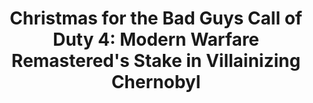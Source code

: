 ---
title:  "Christmas for the Bad Guys Call of Duty 4: Modern Warfare Remastered's Stake in Villainizing Chernobyl"
category: [pop']
classes: ['embed','iframe','arcgis']
excerpt: "MWR creates an alternative story that exists post-Chernobyl, one that doesn't honor the lives lost in Pripyat nor history."
description: "This project describes how Activision's Call of Duty 4: Modern Warfare Remastered displays the Chernobyl meltdown through fictional villainy. By using screenshots and dialogues from the video game, MWR creates an alternative story that exists post-Chernobyl, one that doesn't honor the lives lost in Pripyat. Additionally, the virtual setting houses tropes that depict Russian culture as 'evil'."
contributors:
    - name: Gabby Cepeda
      bio: "'22 is a prospective Sociology & Anthropology major and Educational Studies minor."
embed:
    type: arcgis
    id: 1vevGa
    url: "https://arcg.is/1vevGa"
---